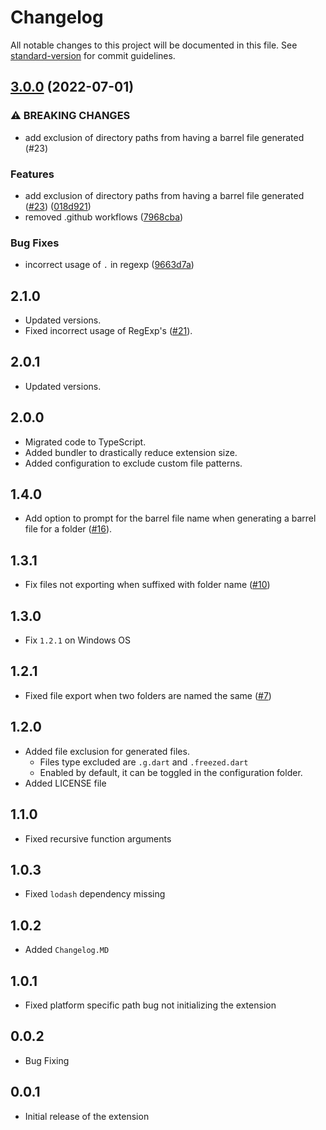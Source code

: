 # Changelog

All notable changes to this project will be documented in this file. See [standard-version](https://github.com/conventional-changelog/standard-version) for commit guidelines.

## [3.0.0](https://github.com/mikededo/dartBarrelFileGenerator/compare/v2.0.0...v3.0.0) (2022-07-01)


### ⚠ BREAKING CHANGES

* add exclusion of directory paths from having a barrel file generated (#23)

### Features

* add exclusion of directory paths from having a barrel file generated ([#23](https://github.com/mikededo/dartBarrelFileGenerator/issues/23)) ([018d921](https://github.com/mikededo/dartBarrelFileGenerator/commit/018d921a66150c859a0403aa6b9ed604e4ed1470))
* removed .github workflows ([7968cba](https://github.com/mikededo/dartBarrelFileGenerator/commit/7968cba66df408188a467c627a540644d0ddfb67))


### Bug Fixes

* incorrect usage of `.` in regexp ([9663d7a](https://github.com/mikededo/dartBarrelFileGenerator/commit/9663d7a0b7770c94572f077c664410f50d298eb8))

## 2.1.0

- Updated versions.
- Fixed incorrect usage of RegExp's ([#21](https://github.com/mikededo/dartBarrelFileGenerator/issues/16)).

## 2.0.1

- Updated versions.

## 2.0.0

- Migrated code to TypeScript.
- Added bundler to drastically reduce extension size.
- Added configuration to exclude custom file patterns.

## 1.4.0

- Add option to prompt for the barrel file name when generating a barrel file for a folder ([#16](https://github.com/mikededo/dartBarrelFileGenerator/issues/16)).

## 1.3.1

- Fix files not exporting when suffixed with folder name ([#10](https://github.com/mikededo/dartBarrelFileGenerator/issues/10))

## 1.3.0

- Fix `1.2.1` on Windows OS

## 1.2.1

- Fixed file export when two folders are named the same ([#7](https://github.com/mikededo/dartBarrelFileGenerator/issues/7))

## 1.2.0

- Added file exclusion for generated files.
  - Files type excluded are `.g.dart` and `.freezed.dart`
  - Enabled by default, it can be toggled in the configuration folder.
- Added LICENSE file

## 1.1.0

- Fixed recursive function arguments

## 1.0.3

- Fixed `lodash` dependency missing

## 1.0.2

- Added `Changelog.MD`

## 1.0.1

- Fixed platform specific path bug not initializing the extension

## 0.0.2

- Bug Fixing

## 0.0.1

- Initial release of the extension
